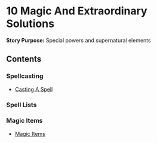 # 10 Magic And Extraordinary Solutions

**Story Purpose:** Special powers and supernatural elements

## Contents

### Spellcasting

- [Casting A Spell](spellcasting/casting_a_spell.md)

### Spell Lists


### Magic Items

- [Magic Items](magic_items/magic_items.md)

